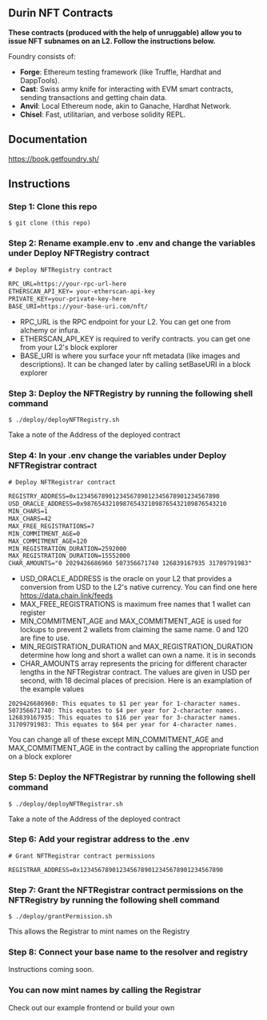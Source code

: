 ## Durin NFT Contracts

**These contracts (produced with the help of unruggable) allow you to issue NFT subnames on an L2. Follow the instructions below.**

Foundry consists of:

- **Forge**: Ethereum testing framework (like Truffle, Hardhat and DappTools).
- **Cast**: Swiss army knife for interacting with EVM smart contracts, sending transactions and getting chain data.
- **Anvil**: Local Ethereum node, akin to Ganache, Hardhat Network.
- **Chisel**: Fast, utilitarian, and verbose solidity REPL.

## Documentation

https://book.getfoundry.sh/

## Instructions

### Step 1: Clone this repo

```shell
$ git clone (this repo)
```

### Step 2: Rename example.env to .env and change the variables under Deploy NFTRegistry contract

```txt
# Deploy NFTRegistry contract

RPC_URL=https://your-rpc-url-here
ETHERSCAN_API_KEY= your-etherscan-api-key
PRIVATE_KEY=your-private-key-here
BASE_URI=https://your-base-uri.com/nft/
```

- RPC_URL is the RPC endpoint for your L2. You can get one from alchemy or infura.
- ETHERSCAN_API_KEY is required to verify contracts. you can get one from your L2's block explorer
- BASE_URI is where you surface your nft metadata (like images and descriptions). It can be changed later by calling setBaseURI in a block explorer

### Step 3: Deploy the NFTRegistry by running the following shell command

```shell
$ ./deploy/deployNFTRegistry.sh
```

Take a note of the Address of the deployed contract

### Step 4: In your .env change the variables under Deploy NFTRegistrar contract

```txt
# Deploy NFTRegistrar contract

REGISTRY_ADDRESS=0x1234567890123456789012345678901234567890
USD_ORACLE_ADDRESS=0x9876543210987654321098765432109876543210
MIN_CHARS=1
MAX_CHARS=42
MAX_FREE_REGISTRATIONS=7
MIN_COMMITMENT_AGE=0
MAX_COMMITMENT_AGE=120
MIN_REGISTRATION_DURATION=2592000
MAX_REGISTRATION_DURATION=15552000
CHAR_AMOUNTS="0 2029426686960 507356671740 126839167935 31709791983"
```

- USD_ORACLE_ADDRESS is the oracle on your L2 that provides a conversion from USD to the L2's native currency. You can find one here https://data.chain.link/feeds
- MAX_FREE_REGISTRATIONS is maximum free names that 1 wallet can register
- MIN_COMMITMENT_AGE and MAX_COMMITMENT_AGE is used for lockups to prevent 2 wallets from claiming the same name. 0 and 120 are fine to use.
- MIN_REGISTRATION_DURATION and MAX_REGISTRATION_DURATION determine how long and short a wallet can own a name. it is in seconds
- CHAR_AMOUNTS array represents the pricing for different character lengths in the NFTRegistrar contract. The values are given in USD per second, with 18 decimal places of precision. Here is an examplation of the example values

```0: This is for 0-character names, which are free.
2029426686960: This equates to $1 per year for 1-character names.
507356671740: This equates to $4 per year for 2-character names.
126839167935: This equates to $16 per year for 3-character names.
31709791983: This equates to $64 per year for 4-character names.
```

You can change all of these except MIN_COMMITMENT_AGE and MAX_COMMITMENT_AGE in the contract by calling the appropriate function on a block explorer

### Step 5: Deploy the NFTRegistrar by running the following shell command

```shell
$ ./deploy/deployNFTRegistrar.sh
```

Take a note of the Address of the deployed contract

### Step 6: Add your registrar address to the .env

```
# Grant NFTRegistrar contract permissions

REGISTRAR_ADDRESS=0x1234567890123456789012345678901234567890
```

### Step 7: Grant the NFTRegistrar contract permissions on the NFTRegistry by running the following shell command

```shell
$ ./deploy/grantPermission.sh
```

This allows the Registrar to mint names on the Registry

### Step 8: Connect your base name to the resolver and registry

Instructions coming soon.

### You can now mint names by calling the Registrar

Check out our example frontend or build your own
